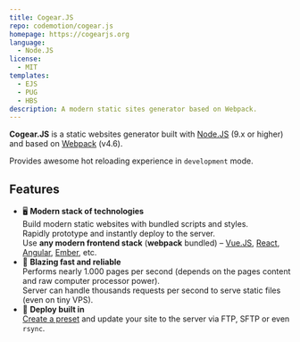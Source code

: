 ```yaml
---
title: Cogear.JS
repo: codemotion/cogear.js
homepage: https://cogearjs.org
language:
  - Node.JS
license:
  - MIT
templates:
  - EJS
  - PUG
  - HBS
description: A modern static sites generator based on Webpack.
---
```


**Cogear.JS** is a static websites generator built with [Node.JS](https://nodejs.org) (9.x or higher) and based on [Webpack](https://webpack.js.org) (v4.6).

Provides awesome hot reloading experience in `development` mode.

## Features
* 🖥  **Modern stack of technologies** <br>Build modern static websites with bundled scripts and styles.<br>Rapidly prototype and instantly deploy to the server.<br>
Use **any modern frontend stack** (**webpack** bundled) – [Vue.JS](https://vuejs.org), [React](https://reactjs.org), [Angular](https://angular.io), [Ember](https://emberjs.org), etc.
* 🚀  **Blazing fast and reliable**<br>
Performs nearly 1.000 pages per second (depends on the pages content and raw computer processor power).<br>
 Server can handle thousands requests per second to serve static files (even on tiny VPS).
* 🚚  **Deploy built in**<br>
[Create a preset](https://cogearjs.org/docs/deploy) and update your site to the server via FTP, SFTP or even `rsync`.
